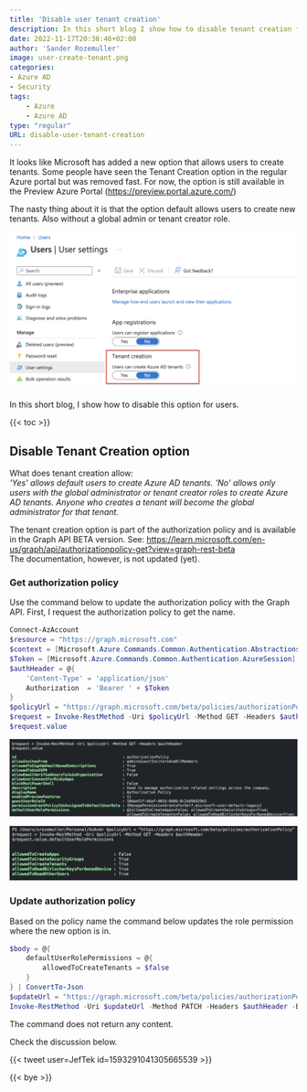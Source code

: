 ```yaml
---
title: 'Disable user tenant creation'
description: In this short blog I show how to disable tenant creation for end users. This new option is enabled by default. 
date: 2022-11-17T20:38:46+02:00
author: 'Sander Rozemuller'
image: user-create-tenant.png
categories:
- Azure AD
- Security
tags:
    - Azure
    - Azure AD
type: "regular"
URL: disable-user-tenant-creation
---
```


It looks like Microsoft has added a new option that allows users to create tenants. Some people have seen the Tenant Creation option in the regular Azure portal but was removed fast. For now, the option is still available in the Preview Azure Portal (https://preview.portal.azure.com/)

The nasty thing about it is that the option default allows users to create new tenants. Also without a global admin or tenant creator role.  

![tenant-creation](tenant-creation.png)

In this short blog, I show how to disable this option for users. 

{{< toc >}}


## Disable Tenant Creation option

What does tenant creation allow:  
*'Yes' allows default users to create Azure AD tenants. 'No' allows only users with the global administrator or tenant creator roles to create Azure AD tenants. Anyone who creates a tenant will become the global administrator for that tenant.*

The tenant creation option is part of the authorization policy and is available in the Graph API BETA version. See: https://learn.microsoft.com/en-us/graph/api/authorizationpolicy-get?view=graph-rest-beta  
The documentation, however, is not updated (yet).

### Get authorization policy
Use the command below to update the authorization policy with the Graph API. First, I request the authorization policy to get the name.

```powershell
Connect-AzAccount
$resource = "https://graph.microsoft.com"
$context = [Microsoft.Azure.Commands.Common.Authentication.Abstractions.AzureRmProfileProvider]::Instance.Profile.DefaultContext
$Token = [Microsoft.Azure.Commands.Common.Authentication.AzureSession]::Instance.AuthenticationFactory.Authenticate($context.Account, $context.Environment, $context.Tenant.Id.ToString(), $null, [Microsoft.Azure.Commands.Common.Authentication.ShowDialog]::Never, $null, $resource).AccessToken
$authHeader = @{
    'Content-Type' = 'application/json'
    Authorization  = 'Bearer ' + $Token
}
$policyUrl = "https://graph.microsoft.com/beta/policies/authorizationPolicy"
$request = Invoke-RestMethod -Uri $policyUrl -Method GET -Headers $authHeader
$request.value
```
![authorization-policy](authorization-policy.png)

![default-role-permissions](default-role-permissions.png)

### Update authorization policy
Based on the policy name the command below updates the role permission where the new option is in.

```powershell
$body = @{
    defaultUserRolePermissions = @{
        allowedToCreateTenants = $false
    } 
} | ConvertTo-Json
$updateUrl = "https://graph.microsoft.com/beta/policies/authorizationPolicy/{0}" -f $req.value.id
Invoke-RestMethod -Uri $updateUrl -Method PATCH -Headers $authHeader -Body $body
```
The command does not return any content.


Check the discussion below.

{{< tweet user=JefTek id=1593291041305665539 >}}

{{< bye >}}